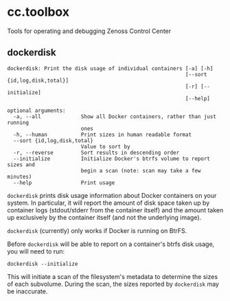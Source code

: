 # cc.toolbox

Tools for operating and debugging Zenoss Control Center

## dockerdisk

```
dockerdisk: Print the disk usage of individual containers [-a] [-h]
                                                          [--sort {id,log,disk,total}]
                                                          [-r] [--initialize]
                                                          [--help]

optional arguments:
  -a, --all             Show all Docker containers, rather than just running
                        ones
  -h, --human           Print sizes in human readable format
  --sort {id,log,disk,total}
                        Value to sort by
  -r, --reverse         Sort results in descending order
  --initialize          Initialize Docker's btrfs volume to report sizes and
                        begin a scan (note: scan may take a few minutes)
  --help                Print usage
```

```dockerdisk``` prints disk usage information about Docker containers on your
system. In particular, it will report the amount of disk space taken up by
container logs (stdout/stderr from the container itself) and the amount taken
up exclusively by the container itself (and not the underlying image).

```dockerdisk``` (currently) only works if Docker is running on BtrFS.

Before ```dockerdisk``` will be able to report on a container's btrfs disk usage, you will need to run:

    dockerdisk --initialize

This will initiate a scan of the filesystem's metadata to determine the sizes
of each subvolume. During the scan, the sizes reported by ```dockerdisk``` may
be inaccurate.

